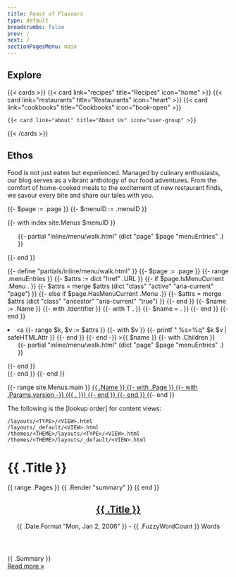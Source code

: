 ```yaml
---
title: Feast of Flavours
type: default
breadcrumbs: false
prev: /
next: /
sectionPagesMenu: main
---
```

## Explore
{{< cards >}}
  {{< card link="recipes" title="Recipes" icon="home" >}}
  {{< card link="restaurants" title="Restaurants" icon="heart" >}}
  {{< card link="cookbooks" title="Cookbooks" icon="book-open" >}}
  <!-- https://v1.heroicons.com/ -->
    {{< card link="about" title="About Us" icon="user-group" >}}
{{< /cards >}}
## Ethos
Food is not just eaten but experienced. Managed by culinary enthusiasts, our blog serves as a vibrant anthology of our food adventures. From the comfort of home-cooked meals to the excitement of new restaurant finds, we savour every bite and share our tales with you.
<!-- For more information, visit [Hextra](https://imfing.github.io/hextra). -->

{{- $page := .page }}
{{- $menuID := .menuID }}

{{- with index site.Menus $menuID }}
  <nav>
    <ul>
      {{- partial "inline/menu/walk.html" (dict "page" $page "menuEntries" .) }}
    </ul>
  </nav>
{{- end }}

{{- define "partials/inline/menu/walk.html" }}
  {{- $page := .page }}
  {{- range .menuEntries }}
    {{- $attrs := dict "href" .URL }}
    {{- if $page.IsMenuCurrent .Menu . }}
      {{- $attrs = merge $attrs (dict "class" "active" "aria-current" "page") }}
    {{- else if $page.HasMenuCurrent .Menu .}}
      {{- $attrs = merge $attrs (dict "class" "ancestor" "aria-current" "true") }}
    {{- end }}
    {{- $name := .Name }}
    {{- with .Identifier }}
      {{- with T . }}
        {{- $name = . }}
      {{- end }}
    {{- end }}
    <li>
      <a
        {{- range $k, $v := $attrs }}
          {{- with $v }}
            {{- printf " %s=%q" $k $v | safeHTMLAttr }}
          {{- end }}
        {{- end -}}
      >{{ $name }}</a>
      {{- with .Children }}
        <ul>
          {{- partial "inline/menu/walk.html" (dict "page" $page "menuEntries" .) }}
        </ul>
      {{- end }}
    </li>
  {{- end }}
{{- end }}



{{- range site.Menus.main }}
  <a href="{{ .URL }}">
    {{ .Name }}
    {{- with .Page }}
      {{- with .Params.version -}}
        ({{ . }})
      {{- end }}
    {{- end }}
  </a>
{{- end }}

The following is the [lookup order] for content views:

    /layouts/<TYPE>/<VIEW>.html
    /layouts/_default/<VIEW>.html
    /themes/<THEME>/layouts/<TYPE>/<VIEW>.html
    /themes/<THEME>/layouts/_default/<VIEW>.html


<main id="main">
  <div>
    <h1 id="title">{{ .Title }}</h1>
    {{ range .Pages }}
      {{ .Render "summary" }}
    {{ end }}
  </div>
</main>

<article class="post">
  <header>
    <h2><a href="{{ .RelPermalink }}">{{ .Title }}</a></h2>
    <div class="post-meta">{{ .Date.Format "Mon, Jan 2, 2006" }} - {{ .FuzzyWordCount }} Words </div>
  </header>
  {{ .Summary }}
  <footer>
  <a href='{{ .RelPermalink }}'>Read&nbsp;more&nbsp;&raquo;</a>
  </footer>
</article>

